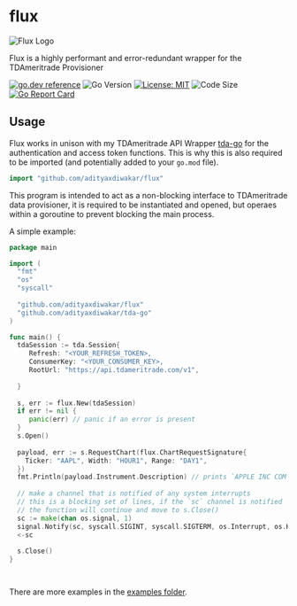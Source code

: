 # flux
![Flux Logo](https://i.imgur.com/MFQBlUd.png)

Flux is a highly performant and error-redundant wrapper for the TDAmeritrade Provisioner

[![go.dev reference](https://img.shields.io/badge/go.dev-reference-007d9c?logo=go&logoColor=white&style=flat-square)](https://pkg.go.dev/github.com/adityaxdiwakar/flux)
![Go Version](https://img.shields.io/github/go-mod/go-version/adityaxdiwakar/flux?style=flat-square)
[![License: MIT](https://img.shields.io/badge/License-MIT-yellow.svg?style=flat-square)](https://opensource.org/licenses/MIT)
![Code Size](https://img.shields.io/github/languages/code-size/adityaxdiwakar/flux?style=flat-square)
[![Go Report Card](https://goreportcard.com/badge/github.com/adityaxdiwakar/flux?style=flat-square)](https://goreportcard.com/report/github.com/adityaxdiwakar/flux)

## Usage
Flux works in unison with my TDAmeritrade API Wrapper [tda-go](https://github.com/adityaxdiwakar/tda-go) for the authentication and access token functions. This is why this is also required to be imported (and potentially added to your ``go.mod`` file).

```go
import "github.com/adityaxdiwakar/flux"
```

This program is intended to act as a non-blocking interface to TDAmeritrade data provisioner, it is required to be instantiated and opened, but operaes within a goroutine to prevent blocking the main process. 

A simple example: 
```go
package main

import (
  "fmt"
  "os"
  "syscall"
   
  "github.com/adityaxdiwakar/flux"
  "github.com/adityaxdiwakar/tda-go"
)

func main() {
  tdaSession := tda.Session{
     Refresh: "<YOUR_REFRESH_TOKEN>,
     ConsumerKey: "<YOUR_CONSUMER_KEY>,
     RootUrl: "https://api.tdameritrade.com/v1",
     
  }
  
  s, err := flux.New(tdaSession)
  if err != nil {
     panic(err) // panic if an error is present
  }
  s.Open()
  
  payload, err := s.RequestChart(flux.ChartRequestSignature{
    Ticker: "AAPL", Width: "HOUR1", Range: "DAY1",
  })
  fmt.Println(payload.Instrument.Description) // prints `APPLE INC COM`
  
  // make a channel that is notified of any system interrupts 
  // this is a blocking set of lines, if the `sc` channel is notified
  // the function will continue and move to s.Close()
  sc := make(chan os.signal, 1)
  signal.Notify(sc, syscall.SIGINT, syscall.SIGTERM, os.Interrupt, os.Kill)
  <-sc
  
  s.Close()
}




```

There are more examples in the [examples folder](examples/).
